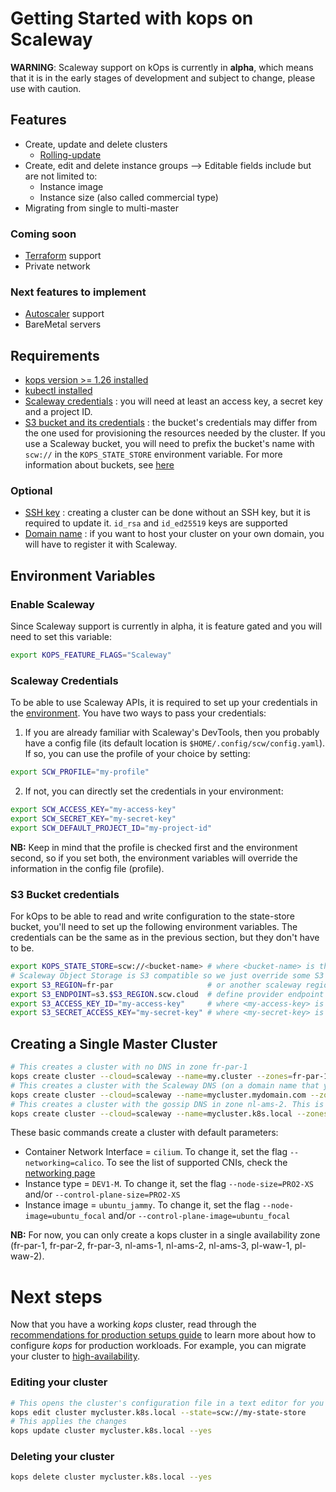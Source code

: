 # Getting Started with kops on Scaleway

**WARNING**: Scaleway support on kOps is currently in **alpha**, which means that it is in the early stages of development and subject to change, please use with caution.

## Features

* Create, update and delete clusters
  * [Rolling-update](../operations/rolling-update.md)
* Create, edit and delete instance groups --> Editable fields include but are not limited to:
  * Instance image
  * Instance size (also called commercial type)
* Migrating from single to multi-master

### Coming soon

* [Terraform](https://github.com/scaleway/terraform-provider-scaleway) support
* Private network

### Next features to implement

* [Autoscaler](https://github.com/kubernetes/autoscaler/tree/master/cluster-autoscaler/cloudprovider/scaleway) support
* BareMetal servers

## Requirements

* [kops version >= 1.26 installed](../install.md)
* [kubectl installed](../install.md)
* [Scaleway credentials](https://www.scaleway.com/en/docs/generate-api-keys/) : you will need at least an access key, a secret key and a project ID.
* [S3 bucket and its credentials](https://www.scaleway.com/en/docs/storage/object/quickstart/) : the bucket's credentials may differ from the one used for provisioning the resources needed by the cluster. If you use a Scaleway bucket, you will need to prefix the bucket's name with `scw://` in the `KOPS_STATE_STORE` environment variable. For more information about buckets, see [here](../state.md)

### Optional

* [SSH key](https://www.scaleway.com/en/docs/configure-new-ssh-key/) : creating a cluster can be done without an SSH key, but it is required to update it. `id_rsa` and `id_ed25519` keys are supported
* [Domain name](https://www.scaleway.com/en/docs/network/domains-and-dns/quickstart/) : if you want to host your cluster on your own domain, you will have to register it with Scaleway.

## Environment Variables

### Enable Scaleway

Since Scaleway support is currently in alpha, it is feature gated and you will need to set this variable:
```bash
export KOPS_FEATURE_FLAGS="Scaleway"
```

### Scaleway Credentials

To be able to use Scaleway APIs, it is required to set up your credentials in the [environment](https://github.com/scaleway/scaleway-sdk-go/blob/master/scw/README.md).
You have two ways to pass your credentials:

1. If you are already familiar with Scaleway's DevTools, then you probably have a config file (its default location is `$HOME/.config/scw/config.yaml`).
If so, you can use the profile of your choice by setting:
```bash
export SCW_PROFILE="my-profile"
```
2. If not, you can directly set the credentials in your environment:

```bash
export SCW_ACCESS_KEY="my-access-key"
export SCW_SECRET_KEY="my-secret-key"
export SCW_DEFAULT_PROJECT_ID="my-project-id"
```

**NB:** Keep in mind that the profile is checked first and the environment second, so if you set both, the environment variables will override the information in the config file (profile).

### S3 Bucket credentials

For kOps to be able to read and write configuration to the state-store bucket, you'll need to set up the following environment variables. The credentials can be the same as in the previous section, but they don't have to be.
```bash
export KOPS_STATE_STORE=scw://<bucket-name> # where <bucket-name> is the name of the bucket you set earlier
# Scaleway Object Storage is S3 compatible so we just override some S3 configurations to talk to our bucket
export S3_REGION=fr-par                     # or another scaleway region providing Object Storage
export S3_ENDPOINT=s3.$S3_REGION.scw.cloud  # define provider endpoint
export S3_ACCESS_KEY_ID="my-access-key"     # where <my-access-key> is the S3 API Access Key for your bucket
export S3_SECRET_ACCESS_KEY="my-secret-key" # where <my-secret-key> is the S3 API Secret Key for your bucket
```

## Creating a Single Master Cluster

```bash
# This creates a cluster with no DNS in zone fr-par-1
kops create cluster --cloud=scaleway --name=my.cluster --zones=fr-par-1 --dns=none --yes
# This creates a cluster with the Scaleway DNS (on a domain name that you own and have registered with Scaleway) in zone pl-waw-1
kops create cluster --cloud=scaleway --name=mycluster.mydomain.com --zones=pl-waw-1 --yes 
# This creates a cluster with the gossip DNS in zone nl-ams-2. This is not recommended since the no-DNS option is available because it is more secure.
kops create cluster --cloud=scaleway --name=mycluster.k8s.local --zones=nl-ams-2 --yes
```
These basic commands create a cluster with default parameters:
- Container Network Interface = `cilium`. To change it, set the flag `--networking=calico`. To see the list of supported CNIs, check the [networking page](../networking.md)
- Instance type = `DEV1-M`. To change it, set the flag `--node-size=PRO2-XS` and/or `--control-plane-size=PRO2-XS`
- Instance image = `ubuntu_jammy`. To change it, set the flag `--node-image=ubuntu_focal` and/or `--control-plane-image=ubuntu_focal`

**NB:** For now, you can only create a kops cluster in a single availability zone (fr-par-1, fr-par-2, fr-par-3, nl-ams-1, nl-ams-2, nl-ams-3, pl-waw-1, pl-waw-2).


# Next steps

Now that you have a working _kops_ cluster, read through the [recommendations for production setups guide](production.md) to learn more about how to configure _kops_ for production workloads.
For example, you can migrate your cluster to [high-availability](../operations/high_availability.md).

### Editing your cluster

```bash
# This opens the cluster's configuration file in a text editor for you to make the desired changes
kops edit cluster mycluster.k8s.local --state=scw://my-state-store
# This applies the changes
kops update cluster mycluster.k8s.local --yes
```

### Deleting your cluster

```bash
kops delete cluster mycluster.k8s.local --yes
```
